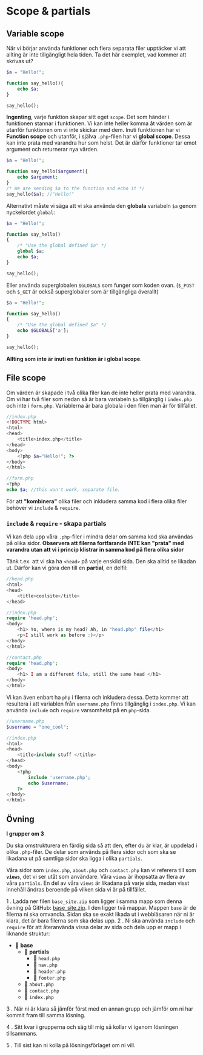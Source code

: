 # Scope & partials

## Variable scope 

När vi börjar använda funktioner och flera separata filer upptäcker vi att allting är inte tillgängligt hela tiden. Ta det här exemplet, vad kommer att skrivas ut?

```php
$a = "Hello!";

function say_hello(){
    echo $a;
}

say_hello();
```

**Ingenting**, varje funktion skapar sitt eget `scope`. Det som händer i funktionen stannar i funktionen. Vi kan inte heller komma åt värden som är utanför funktionen om vi inte skickar med dem. Inuti funktionen har vi **Function scope** och utanför, i själva `.php`-filen har vi **global scope**. Dessa kan inte prata med varandra hur som helst. Det är därför funktioner tar emot argument och returnerar nya värden.

```php
$a = "Hello!";

function say_hello($argument){
    echo $argument;
}
/* We are sending $a to the function and echo it */
say_hello($a); //"Hello!"
```


Alternativt måste vi säga att vi ska använda den **globala** variabeln `$a` genom nyckelordet `global`:

```php
$a = "Hello!";

function say_hello()
{
    /* "Use the global defined $a" */
    global $a;
    echo $a;
} 

say_hello();

```

Eller använda superglobalen `$GLOBALS` som funger som koden ovan. (`$_POST` och `$_GET` är också superglobaler som är tillgängliga överallt)

```php
$a = "Hello!";

function say_hello()
{
    /* "Use the global defined $a" */
    echo $GLOBALS['a'];
} 

say_hello();

```

**Allting som inte är inuti en funktion är i global scope**.

## File scope

Om värden är skapade i två olika filer kan de inte heller prata med varandra. Om vi har två filer som nedan så är bara variabeln `$a` tillgänglig i `index.php` och inte i `form.php`. Variablerna är bara globala i den filen man är för tillfället.

```php
//index.php
<!DOCTYPE html>
<html>
<head>
    <title>index.php</title>
</head>
<body>
    <?php $a="Hello!"; ?>
</body>
</html>
```

```php
//form.php
<?php
echo $a; //this won't work, separate file.

```

För att **"kombinera"** olika filer och inkludera samma kod i flera olika filer behöver vi `include` & `require`.

### `include` & `require` - skapa partials

Vi kan dela upp våra `.php`-filer i mindra delar om samma kod ska användas på olika sidor. **Observera att filerna fortfarande INTE kan "prata" med varandra utan att vi i princip klistrar in samma kod på flera olika sidor**

Tänk t.ex. att vi ska ha `<head>` på varje enskild sida. Den ska alltid se likadan ut. Därför kan vi göra den till en **partial**, en delfil:

```php
//head.php
<html>
<head>
    <title>coolsite</title>
</head>
```

```php
//index.php
require 'head.php';
<body>
    <h1> Yo, where is my head? Ah, in "head.php" file</h1>
    <p>I still work as before :)</p>
</body>
</html>
```

```php
//contact.php
require 'head.php';
<body>
    <h1> I am a different file, still the same head </h1>
</body>
</html>
```

Vi kan även enbart ha `php` i filerna och inkludera dessa. Detta kommer att resultera i att variablen från `username.php` finns tillgänglig i `index.php`. Vi kan använda `include` och `require` varsomhelst på en `php`-sida.

```php
//username.php
$username = "one_cool";
```

```php
//index.php
<html>
<head>
    <title>include stuff </title>
</head>
<body>
    <?php
        include 'username.php';
        echo $username;
    ?>
</body>
</html>
```


## Övning

**I grupper om 3**

Du ska omstrukturera en färdig sida så att den, efter du är klar, är uppdelad i olika `.php`-filer. De delar som används på flera sidor och som ska se likadana ut på samtliga sidor ska ligga i olika `partials`. 

Våra sidor som `index.php`, `about.php` och `contact.php` kan vi referera till som **`views`**, det vi ser utåt som användare. Våra `views` är ihopsatta av flera av våra `partials`. En del av våra `views` är likadana på varje sida, medan visst innehåll ändras beroende på vilken sida vi är på tillfället.

1 . Ladda ner filen `base_site.zip` som ligger i samma mapp som denna övning på GitHub: [base_site.zip](base_site.zip). I den ligger två mappar. Mappen `base` är de filerna ni ska omvandla. Sidan ska se exakt likada ut i webbläsaren när ni är klara, det är bara filerna som ska delas upp.
2 . Ni ska använda `include` och `require` för att återanvända vissa delar av sida och dela upp er mapp i liknande struktur:

* :open_file_folder: **base**
    * :open_file_folder: **partials**
        * :page_facing_up: `head.php` 
        * :page_facing_up: `nav.php`
        * :page_facing_up: `header.php`
        * :page_facing_up: `footer.php`      
    * :page_facing_up: `about.php`
    * :page_facing_up: `contact.php`
    * :page_facing_up: `index.php`

3 . När ni är klara så jämför först med en annan grupp och jämför om ni har kommit fram till samma lösning. 

4 . Sitt kvar i grupperna och säg till mig så kollar vi igenom lösningen tillsammans.

5 . Till sist kan ni kolla på lösningsförlaget om ni vill.
